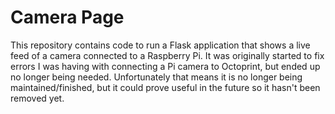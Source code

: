 # Camera Page
This repository contains code to run a Flask application that shows a live feed of a camera connected to a Raspberry Pi. It was originally started to fix errors I was having with connecting a Pi camera to Octoprint, but ended up no longer being needed. Unfortunately that means it is no longer being maintained/finished, but it could prove useful in the future so it hasn't been removed yet.
